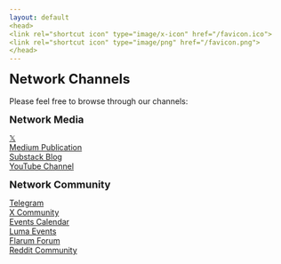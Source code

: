 ```yaml
---
layout: default
<head>
<link rel="shortcut icon" type="image/x-icon" href="/favicon.ico">
<link rel="shortcut icon" type="image/png" href="/favicon.png">
</head>
---
```

<b><font size="5">Network Channels</font></b>
<br>
<br>
Please feel free to browse through our channels: 

<b><font size="4">Network Media</font></b>

<a href="https://x.com/Networkfdn">𝕏</a>
<br>
<a href="https://medium.com/@network">Medium Publication</a>
<br>
<a href="https://network.substack.com/">Substack Blog</a>
<br>
<a href="https://youtube.com/@network-foundation">YouTube Channel</a>
<br>

<b><font size="4">Network Community</font></b>

<a href="https://t.me/networkfoundation">Telegram</a>
<br>
<a href="https://x.com/i/communities/1725849980240384096">X Community</a>
<br>
<a href="https://www.notion.so/networkfoundation/210b521638de80c8a1ccec5b52f7d82c">Events Calendar</a>
<br>
<a href="https://lu.ma/user/net_work">Luma Events</a>
<br>
<a href="https://network.flarum.cloud">Flarum Forum</a>
<br>
<a href="https://reddit.com/r/networkfoundation">Reddit Community</a>
<br>




